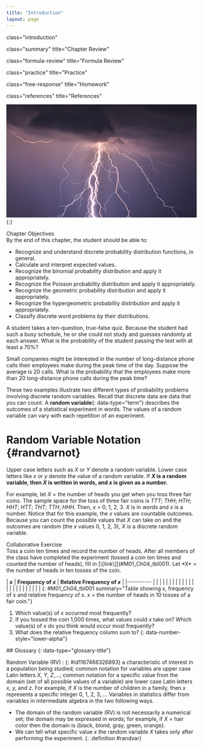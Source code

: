 ```yaml
---
title: "Introduction"
layout: page
---
```



<cnx-pi data-type="cnx.flag.introduction"> class="introduction" </cnx-pi>

<cnx-pi data-type="cnx.eoc">class="summary" title="Chapter Review"</cnx-pi>

<cnx-pi data-type="cnx.eoc">class="formula-review" title="Formula Review"</cnx-pi>

<cnx-pi data-type="cnx.eoc">class="practice" title="Practice"</cnx-pi>

<cnx-pi data-type="cnx.eoc">class="free-response" title="Homework"</cnx-pi>

<cnx-pi data-type="cnx.eoc">class="references" title="References"</cnx-pi>

 ![This photo shows branch lightening coming from a dark cloud and hitting the ground.](../resources/CNX_Stats_C04_CON.jpg "You can use probability and discrete random variables to calculate the likelihood of lightning striking the ground five times during a half-hour thunderstorm. (Credit: Leszek Leszczynski)"){:}

<div data-type="note" data-has-label="true" class="note chapter-objectives" data-label="" markdown="1">
<div data-type="title" class="title">
Chapter Objectives
</div>
By the end of this chapter, the student should be able to:

* Recognize and understand discrete probability distribution functions, in general.
* Calculate and interpret expected values.
* Recognize the binomial probability distribution and apply it appropriately.
* Recognize the Poisson probability distribution and apply it appropriately.
* Recognize the geometric probability distribution and apply it appropriately.
* Recognize the hypergeometric probability distribution and apply it appropriately.
* Classify discrete word problems by their distributions.

</div>

A student takes a ten-question, true-false quiz. Because the student had such a busy schedule, he or she could not study and guesses randomly at each answer. What is the probability of the student passing the test with at least a 70%?

Small companies might be interested in the number of long-distance phone calls their employees make during the peak time of the day. Suppose the average is 20 calls. What is the probability that the employees make more than 20 long-distance phone calls during the peak time?

These two examples illustrate two different types of probability problems involving discrete random variables. Recall that discrete data are data that you can count. A **random variable**{: data-type="term"} describes the outcomes of a statistical experiment in words. The values of a random variable can vary with each repetition of an experiment.

# Random Variable Notation   {#randvarnot}

Upper case letters such as *X* or *Y* denote a random variable. Lower case letters like *x* or *y* denote the value of a random variable. If ***X* is a random variable, then *X* is written in words, and *x* is given as a number.**

For example, let *X* = the number of heads you get when you toss three fair coins. The sample space for the toss of three fair coins is *TTT*; *THH*; *HTH*; *HHT*; *HTT*; *THT*; *TTH*; *HHH*. Then, *x* = 0, 1, 2, 3. *X* is in words and *x* is a number. Notice that for this example, the *x* values are countable outcomes. Because you can count the possible values that *X* can take on and the outcomes are random (the *x* values 0, 1, 2, 3), *X* is a discrete random variable.

<div data-type="note" data-has-label="true" class="note statistics collab" data-label="" markdown="1">
<div data-type="title" class="title">
Collaborative Exercise
</div>
Toss a coin ten times and record the number of heads. After all members of the class have completed the experiment (tossed a coin ten times and counted the number of heads), fill in [\[link\]](#M01_Ch04_tbl001). Let *X* = the number of heads in ten tosses of the coin.

| ***x*** | **Frequency of *x*** | **Relative Frequency of *x*** |
|----------
|  |  |  |
|  |  |  |
|  |  |  |
|  |  |  |
|  |  |  |
|  |  |  |
{: #M01_Ch04_tbl001 summary="Table showing x, frequency of x and relative frequency of x. x = the number of heads in 10 tosses of a fair coin."}

1.  Which value(s) of *x* occurred most frequently?
2.  If you tossed the coin 1,000 times, what values could *x* take on? Which value(s) of *x* do you think would occur most frequently?
3.  What does the relative frequency column sum to?
{: data-number-style="lower-alpha"}

</div>

<div data-type="glossary" markdown="1">
## Glossary
{: data-type="glossary-title"}

Random Variable (RV)
: {: #id1167466326893} a characteristic of interest in a population being studied; common notation for variables are upper case Latin letters *X*, *Y*, *Z*,...; common notation for a specific value from the domain (set of all possible values of a variable) are lower case Latin letters *x, y,* and *z*. For example, if *X* is the number of children in a family, then *x* represents a specific integer 0, 1, 2, 3,.... Variables in statistics differ from variables in intermediate algebra in the two following ways.
  * The domain of the random variable (RV) is not necessarily a numerical set; the domain may be expressed in words; for example, if *X* = hair color then the domain is \{black, blond, gray, green, orange}.
  * We can tell what specific value *x* the random variable *X* takes only after performing the experiment.
{: .definition #randvar}

</div>

